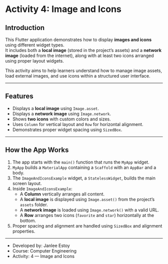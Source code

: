 # Activity 4: Image and Icons

## Introduction
This Flutter application demonstrates how to display **images and icons** using different widget types.  
It includes both a **local image** (stored in the project’s assets) and a **network image** (loaded from the internet), along with at least two icons arranged using proper layout widgets.

This activity aims to help learners understand how to manage image assets, load external images, and use icons within a structured user interface.

---

## Features
- Displays a **local image** using `Image.asset`.
- Displays a **network image** using `Image.network`.
- Shows **two icons** with custom colors and sizes.
- Uses `Column` for vertical layout and `Row` for horizontal alignment.
- Demonstrates proper widget spacing using `SizedBox`.

---

## How the App Works
1. The app starts with the `main()` function that runs the `MyApp` widget.
2. `MyApp` builds a `MaterialApp` containing a `Scaffold` with an `AppBar` and a body.
3. The `ImageAndIconsExample` widget, a `StatelessWidget`, builds the main screen layout.
4. Inside `ImageAndIconsExample`:
    - A **Column** vertically arranges all content.
    - A **local image** is displayed using `Image.asset()` from the project’s `assets` folder.
    - A **network image** is loaded using `Image.network()` with a valid URL.
    - A **Row** arranges two icons (`favorite` and `star`) horizontally at the bottom.
5. Proper spacing and alignment are handled using `SizedBox` and alignment properties.

---

- Developed by: Janlee Estoy
- Course: Computer Engineering
- Activity: 4 — Image and Icons
